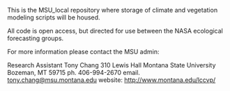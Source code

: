 This is the MSU_local repository where storage of climate and vegetation modeling scripts will be housed. 

All code is open access, but directed for use between the NASA ecological forecasting groups. 

For more information please contact the MSU admin:

Research Assistant
Tony Chang
310 Lewis Hall
Montana State University
Bozeman, MT 59715
ph. 406-994-2670
email. tony.chang@msu.montana.edu
website: http://www.montana.edu/lccvp/

